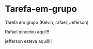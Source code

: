# Tarefa-em-grupo
Tarefa em grupo (Kelvin, rafael, Jeferson)

Rafael pincelou aqui!!!

jefferson esteve aqui!!!!
